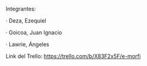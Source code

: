 Integrantes:

· Deza, Ezequiel

· Goicoa, Juan Ignacio

· Lawrie, Ángeles

Link del Trello:
https://trello.com/b/X83F2x5F/e-morfi
